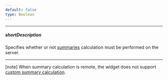 ```yaml
---
default: false
type: Boolean
---
```

---
##### shortDescription
Specifies whether or not [summaries](/concepts/05%20Widgets/DataGrid/65%20Summaries/10%20Total%20Summary '/Documentation/Guide/Widgets/DataGrid/Summaries/Total_Summary/') calculation must be performed on the server.

---
[note] When summary calculation is remote, the widget does not support [custom summary calculation](/concepts/05%20Widgets/DataGrid/65%20Summaries/30%20Custom%20Aggregate%20Function.md '/Documentation/Guide/Widgets/DataGrid/Summaries/Custom_Aggregate_Function/').